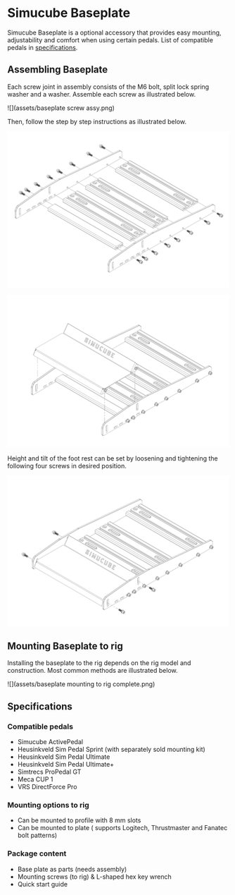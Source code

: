 # Simucube Baseplate

Simucube Baseplate is a optional accessory that provides easy mounting, adjustability and comfort when using certain pedals. List of compatible pedals in [specifications](Specifications.md#simucube-baseplate).

## Assembling Baseplate

Each screw joint in assembly consists of the M6 bolt, split lock spring washer and a washer. Assemble each screw as illustrated below.

![](assets/baseplate screw assy.png)

Then, follow the step by step instructions as illustrated below.

![](assets/baseplate1.png)

![](assets/baseplate2.png)

Height and tilt of the foot rest can be set by loosening and tightening the following four screws in desired position.

![](assets/baseplate3.png)

## Mounting Baseplate to rig

Installing the baseplate to the rig depends on the rig model and construction. Most common methods are illustrated below.

![](assets/baseplate mounting to rig complete.png)

## Specifications

### Compatible pedals

* Simucube ActivePedal
* Heusinkveld Sim Pedal Sprint (with separately sold mounting kit)
* Heusinkveld Sim Pedal Ultimate
* Heusinkveld Sim Pedal Ultimate+
* Simtrecs ProPedal GT
* Meca CUP 1
* VRS DirectForce Pro

### Mounting options to rig

* Can be mounted to profile with 8 mm slots
* Can be mounted to plate ( supports Logitech, Thrustmaster and Fanatec bolt patterns)

### Package content

* Base plate as parts (needs assembly)
* Mounting screws (to rig) & L-shaped hex key wrench
* Quick start guide
